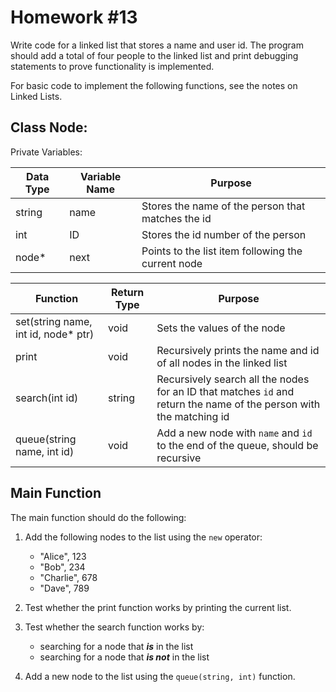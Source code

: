 # Homework #13 #

Write code for a linked list that stores a name and user id. The program should add a total of four people to the linked list and print debugging statements to prove functionality is implemented.

For basic code to implement the following functions, see the notes on Linked Lists.

## Class Node: ##

Private Variables:

| Data Type | Variable Name | Purpose |
|-----------|---------------|-------- |
| string    | name          | Stores the name of the person that matches the id |
| int       | ID            | Stores the id number of the person |
| node*     | next         | Points to the list item following the current node

| Function | Return Type | Purpose |
| -------- | ----------- | ------- |
| set(string name, int id, node* ptr) | void | Sets the values of the node |
| print    |  void       | Recursively prints the name and id of all nodes in the linked list|
| search(int id)   |  string     | Recursively search all the nodes for an ID that matches ``id`` and return the name of the person with the matching id
| queue(string name, int id) | void | Add a new node with ``name`` and ``id`` to the end of the queue, should be recursive


## Main Function ##
The main function should do the following:

1. Add the following nodes to the list using the ``new`` operator:
    * "Alice", 123
    * "Bob", 234
    * "Charlie", 678
    * "Dave", 789

2. Test whether the print function works by printing the current list.
3. Test whether the search function works by:
    * searching for a node that _**is**_ in the list
    * searching for a node that _**is not**_ in the list
    
4. Add a new node to the list using the ``queue(string, int)`` function.
    
